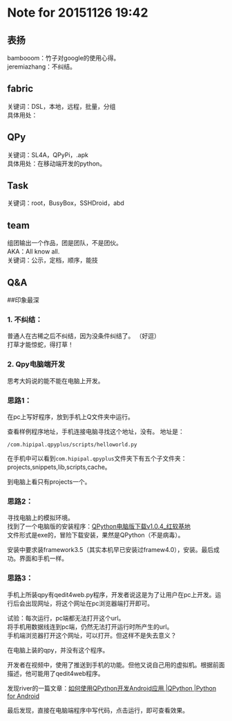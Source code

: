 # Note for 20151126 19:42  
## 表扬 
  
bambooom：竹子对google的使用心得。  
jeremiazhang：不纠结。  

## fabric  
关键词：DSL，本地，远程，批量，分组  
具体用处：  

## QPy  
关键词：SL4A，QPyPi，.apk  
具体用处：在移动端开发的python。

## Task  
关键词：root，BusyBox，SSHDroid，abd

## team  
组团输出一个作品，团是团队，不是团伙。  
AKA：All know all.  
关键词：公示，定档，顺序，能技  

## Q&A  


##印象最深  

### 1. 不纠结：  
普通人在古稀之后不纠结，因为没条件纠结了。  （好逗）  
打草才能惊蛇，得打草！  

### 2. Qpy电脑端开发  

思考大妈说的能不能在电脑上开发。  

### 思路1：  
在pc上写好程序，放到手机上Q文件夹中运行。  

查看样例程序地址，手机连接电脑寻找这个地址，没有。 
地址是：

    /com.hipipal.qpyplus/scripts/helloworld.py

在手机中可以看到`com.hipipal.qpyplus`文件夹下有五个子文件夹： projects,snippets,lib,scripts,cache。  

到电脑上看只有projects一个。  

### 思路2：  
寻找电脑上的模拟环境。  
找到了一个电脑版的安装程序：[QPython电脑版下载v1.0.4_红软基地](http://www.rsdown.cn/down/37910.html)   
文件形式是exe的，冒险下载安装，果然是QPython（不是病毒）。  

安装中要求装framework3.5（其实本机早已安装过framew4.0），安装。最后成功。界面和手机一样。  


### 思路3：  
手机上所装qpy有qedit4web.py程序，开发者说这是为了让用户在pc上开发。运行后会出现网址，将这个网址在pc浏览器端打开即可。  

试验：每次运行，pc端都无法打开这个url。  
将手机用数据线连到pc端，仍然无法打开运行时所产生的url。  
手机端浏览器打开这个网址，可以打开。但这样不是失去意义？  

在电脑上装的qpy，并没有这个程序。  

开发者在视频中，使用了推送到手机的功能。但他又说自己用的虚拟机。根据前面描述，他可能用了qedit4web程序。  

发现river的一篇文章：[如何使用QPython开发Android应用 |QPython |Python for Android](http://codelab.qpython.org/qpythoncodelab/1st-qpython-app-for-android.html)

最后发现，直接在电脑端程序中写代码，点击运行，即可查看效果。  